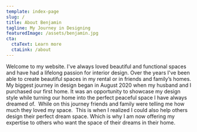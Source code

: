 ```yaml
---
template: index-page
slug: /
title: About Benjamin
tagline: My Journey in Designing
featuredImage: /assets/benjamin.jpg
cta:
  ctaText: Learn more
  ctaLink: /about
---
```

Welcome to my website. I've always loved beautiful and functional spaces and have had a lifelong passion for interior design. Over the years I've been able to create beautiful spaces in my rental or in friends and family’s homes. My biggest journey in design began in August 2020 when my husband and I purchased our first home. It was an opportunity to showcase my design style while turning our home into the perfect peaceful space I have always dreamed of.  While on this journey friends and family were telling me how much they loved my space.  This is when I realized I could also help others design their perfect dream space. Which is why I am now offering my expertise to others who want the space of their dreams in their home.